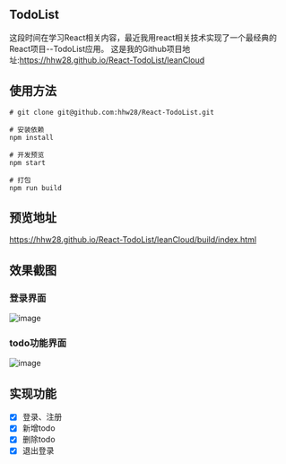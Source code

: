 ## TodoList
这段时间在学习React相关内容，最近我用react相关技术实现了一个最经典的React项目--TodoList应用。
这是我的Github项目地址:https://hhw28.github.io/React-TodoList/leanCloud


## 使用方法
```
# git clone git@github.com:hhw28/React-TodoList.git

# 安装依赖
npm install

# 开发预览
npm start

# 打包
npm run build
```

## 预览地址
https://hhw28.github.io/React-TodoList/leanCloud/build/index.html

## 效果截图
### 登录界面
 
![image](https://raw.githubusercontent.com/hhw28/React-TodoList/master/leanCloud/img/1.gif)

### todo功能界面
 
![image](https://raw.githubusercontent.com/hhw28/React-TodoList/master/leanCloud/img/2.gif)

## 实现功能

- [x] 登录、注册
- [x] 新增todo
- [x] 删除todo
- [x] 退出登录